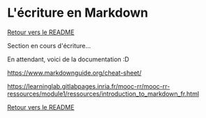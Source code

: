 # L'écriture en Markdown

[Retour vers le README](https://github.com/CalcagnoLoic/aide_memoire/blob/main/README.md)

Section en cours d'écriture...

En attendant, voici de la documentation :D 

https://www.markdownguide.org/cheat-sheet/

https://learninglab.gitlabpages.inria.fr/mooc-rr/mooc-rr-ressources/module1/ressources/introduction_to_markdown_fr.html 

[Retour vers le README](https://github.com/CalcagnoLoic/aide_memoire/blob/main/README.md)